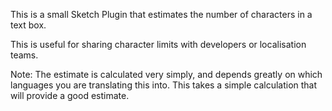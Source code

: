 This is a small Sketch Plugin that estimates the number of characters in a text box.

This is useful for sharing character limits with developers or localisation teams.

Note:
The estimate is calculated very simply, and depends greatly on which languages you are translating this into. This takes a simple calculation that will provide a good estimate.
